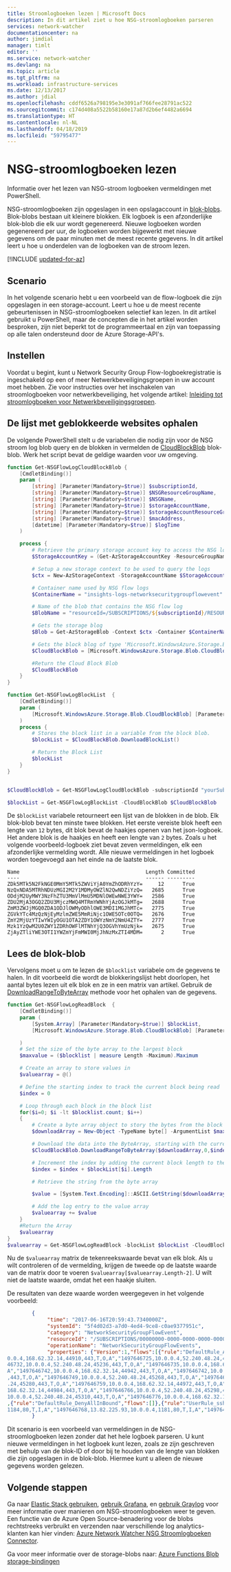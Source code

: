 ```yaml
---
title: Stroomlogboeken lezen | Microsoft Docs
description: In dit artikel ziet u hoe NSG-stroomlogboeken parseren
services: network-watcher
documentationcenter: na
author: jimdial
manager: timlt
editor: ''
ms.service: network-watcher
ms.devlang: na
ms.topic: article
ms.tgt_pltfrm: na
ms.workload: infrastructure-services
ms.date: 12/13/2017
ms.author: jdial
ms.openlocfilehash: cddf6526a798195e3e3091af766fee28791ac522
ms.sourcegitcommit: c174d408a5522b58160e17a87d2b6ef4482a6694
ms.translationtype: HT
ms.contentlocale: nl-NL
ms.lasthandoff: 04/18/2019
ms.locfileid: "59795477"
---
```

# <a name="read-nsg-flow-logs"></a>NSG-stroomlogboeken lezen

Informatie over het lezen van NSG-stroom logboeken vermeldingen met PowerShell.

NSG-stroomlogboeken zijn opgeslagen in een opslagaccount in [blok-blobs](https://docs.microsoft.com/rest/api/storageservices/understanding-block-blobs--append-blobs--and-page-blobs). Blok-blobs bestaan uit kleinere blokken. Elk logboek is een afzonderlijke blok-blob die elk uur wordt gegenereerd. Nieuwe logboeken worden gegenereerd per uur, de logboeken worden bijgewerkt met nieuwe gegevens om de paar minuten met de meest recente gegevens. In dit artikel leert u hoe u onderdelen van de logboeken van de stroom lezen.


[!INCLUDE [updated-for-az](../../includes/updated-for-az.md)]

## <a name="scenario"></a>Scenario

In het volgende scenario hebt u een voorbeeld van de flow-logboek die zijn opgeslagen in een storage-account. Leert u hoe u de meest recente gebeurtenissen in NSG-stroomlogboeken selectief kan lezen. In dit artikel gebruikt u PowerShell, maar de concepten die in het artikel worden besproken, zijn niet beperkt tot de programmeertaal en zijn van toepassing op alle talen ondersteund door de Azure Storage-API's.

## <a name="setup"></a>Instellen

Voordat u begint, kunt u Network Security Group Flow-logboekregistratie is ingeschakeld op een of meer Netwerkbeveiligingsgroepen in uw account moet hebben. Zie voor instructies over het inschakelen van stroomlogboeken voor netwerkbeveiliging, het volgende artikel: [Inleiding tot stroomlogboeken voor Netwerkbeveiligingsgroepen](network-watcher-nsg-flow-logging-overview.md).

## <a name="retrieve-the-block-list"></a>De lijst met geblokkeerde websites ophalen

De volgende PowerShell stelt u de variabelen die nodig zijn voor de NSG stroom log blob query en de blokken in vermelden de [CloudBlockBlob](https://docs.microsoft.com/dotnet/api/microsoft.windowsazure.storage.blob.cloudblockblob?view=azurestorage-8.1.3) blok-blob. Werk het script bevat de geldige waarden voor uw omgeving.

```powershell
function Get-NSGFlowLogCloudBlockBlob {
    [CmdletBinding()]
    param (
        [string] [Parameter(Mandatory=$true)] $subscriptionId,
        [string] [Parameter(Mandatory=$true)] $NSGResourceGroupName,
        [string] [Parameter(Mandatory=$true)] $NSGName,
        [string] [Parameter(Mandatory=$true)] $storageAccountName,
        [string] [Parameter(Mandatory=$true)] $storageAccountResourceGroup,
        [string] [Parameter(Mandatory=$true)] $macAddress,
        [datetime] [Parameter(Mandatory=$true)] $logTime
    )

    process {
        # Retrieve the primary storage account key to access the NSG logs
        $StorageAccountKey = (Get-AzStorageAccountKey -ResourceGroupName $storageAccountResourceGroup -Name $storageAccountName).Value[0]

        # Setup a new storage context to be used to query the logs
        $ctx = New-AzStorageContext -StorageAccountName $StorageAccountName -StorageAccountKey $StorageAccountKey

        # Container name used by NSG flow logs
        $ContainerName = "insights-logs-networksecuritygroupflowevent"

        # Name of the blob that contains the NSG flow log
        $BlobName = "resourceId=/SUBSCRIPTIONS/${subscriptionId}/RESOURCEGROUPS/${NSGResourceGroupName}/PROVIDERS/MICROSOFT.NETWORK/NETWORKSECURITYGROUPS/${NSGName}/y=$($logTime.Year)/m=$(($logTime).ToString("MM"))/d=$(($logTime).ToString("dd"))/h=$(($logTime).ToString("HH"))/m=00/macAddress=$($macAddress)/PT1H.json"

        # Gets the storage blog
        $Blob = Get-AzStorageBlob -Context $ctx -Container $ContainerName -Blob $BlobName

        # Gets the block blog of type 'Microsoft.WindowsAzure.Storage.Blob.CloudBlob' from the storage blob
        $CloudBlockBlob = [Microsoft.WindowsAzure.Storage.Blob.CloudBlockBlob] $Blob.ICloudBlob

        #Return the Cloud Block Blob
        $CloudBlockBlob
    }
}

function Get-NSGFlowLogBlockList  {
    [CmdletBinding()]
    param (
        [Microsoft.WindowsAzure.Storage.Blob.CloudBlockBlob] [Parameter(Mandatory=$true)] $CloudBlockBlob
    )
    process {
        # Stores the block list in a variable from the block blob.
        $blockList = $CloudBlockBlob.DownloadBlockList()

        # Return the Block List
        $blockList
    }
}


$CloudBlockBlob = Get-NSGFlowLogCloudBlockBlob -subscriptionId "yourSubscriptionId" -NSGResourceGroupName "FLOWLOGSVALIDATIONWESTCENTRALUS" -NSGName "V2VALIDATIONVM-NSG" -storageAccountName "yourStorageAccountName" -storageAccountResourceGroup "ml-rg" -macAddress "000D3AF87856" -logTime "11/11/2018 03:00" 

$blockList = Get-NSGFlowLogBlockList -CloudBlockBlob $CloudBlockBlob
```

De `$blockList` variabele retourneert een lijst van de blokken in de blob. Elk blok-blob bevat ten minste twee blokken.  Het eerste vereiste blok heeft een lengte van `12` bytes, dit blok bevat de haakjes openen van het json-logboek. Het andere blok is de haakjes en heeft een lengte van `2` bytes.  Zoals u het volgende voorbeeld-logboek ziet bevat zeven vermeldingen, elk een afzonderlijke vermelding wordt. Alle nieuwe vermeldingen in het logboek worden toegevoegd aan het einde na de laatste blok.

```
Name                                         Length Committed
----                                         ------ ---------
ZDk5MTk5N2FkNGE0MmY5MTk5ZWViYjA0YmZhODRhYzY=     12      True
NzQxNDA5MTRhNDUzMGI2M2Y1MDMyOWZlN2QwNDZiYzQ=   2685      True
ODdjM2UyMWY3NzFhZTU3MmVlMmU5MDNlOWEwNWE3YWY=   2586      True
ZDU2MjA3OGQ2ZDU3MjczMWQ4MTRmYWNhYjAzOGJkMTg=   2688      True
ZmM3ZWJjMGQ0ZDA1ODJlOWMyODhlOWE3MDI1MGJhMTc=   2775      True
ZGVkYTc4MzQzNjEyMzlmZWE5MmRiNjc1OWE5OTc0OTQ=   2676      True
ZmY2MjUzYTIwYWIyOGU1OTA2ZDY1OWYzNmY2NmU4ZTY=   2777      True
Mzk1YzQwM2U0ZWY1ZDRhOWFlMTNhYjQ3OGVhYmUzNjk=   2675      True
ZjAyZTliYWE3OTI1YWZmYjFmMWI0MjJhNzMxZTI4MDM=      2      True
```

## <a name="read-the-block-blob"></a>Lees de blok-blob

Vervolgens moet u om te lezen de `$blocklist` variabele om de gegevens te halen. In dit voorbeeld die wordt de blokkeringslijst hebt doorlopen, het aantal bytes lezen uit elk blok en ze in een matrix van artikel. Gebruik de [DownloadRangeToByteArray](/dotnet/api/microsoft.windowsazure.storage.blob.cloudblob.downloadrangetobytearray?view=azurestorage-8.1.3#Microsoft_WindowsAzure_Storage_Blob_CloudBlob_DownloadRangeToByteArray_System_Byte___System_Int32_System_Nullable_System_Int64__System_Nullable_System_Int64__Microsoft_WindowsAzure_Storage_AccessCondition_Microsoft_WindowsAzure_Storage_Blob_BlobRequestOptions_Microsoft_WindowsAzure_Storage_OperationContext_) methode voor het ophalen van de gegevens.

```powershell
function Get-NSGFlowLogReadBlock  {
    [CmdletBinding()]
    param (
        [System.Array] [Parameter(Mandatory=$true)] $blockList,
        [Microsoft.WindowsAzure.Storage.Blob.CloudBlockBlob] [Parameter(Mandatory=$true)] $CloudBlockBlob

    )
    # Set the size of the byte array to the largest block
    $maxvalue = ($blocklist | measure Length -Maximum).Maximum

    # Create an array to store values in
    $valuearray = @()

    # Define the starting index to track the current block being read
    $index = 0

    # Loop through each block in the block list
    for($i=0; $i -lt $blocklist.count; $i++)
    {
        # Create a byte array object to story the bytes from the block
        $downloadArray = New-Object -TypeName byte[] -ArgumentList $maxvalue

        # Download the data into the ByteArray, starting with the current index, for the number of bytes in the current block. Index is increased by 3 when reading to remove preceding comma.
        $CloudBlockBlob.DownloadRangeToByteArray($downloadArray,0,$index, $($blockList[$i].Length-1)) | Out-Null

        # Increment the index by adding the current block length to the previous index
        $index = $index + $blockList[$i].Length

        # Retrieve the string from the byte array

        $value = [System.Text.Encoding]::ASCII.GetString($downloadArray)

        # Add the log entry to the value array
        $valuearray += $value
    }
    #Return the Array
    $valuearray
}
$valuearray = Get-NSGFlowLogReadBlock -blockList $blockList -CloudBlockBlob $CloudBlockBlob
```

Nu de `$valuearray` matrix de tekenreekswaarde bevat van elk blok. Als u wilt controleren of de vermelding, krijgen de tweede op de laatste waarde van de matrix door te voeren `$valuearray[$valuearray.Length-2]`. U wilt niet de laatste waarde, omdat het een haakje sluiten.

De resultaten van deze waarde worden weergegeven in het volgende voorbeeld:

```json
        {
             "time": "2017-06-16T20:59:43.7340000Z",
             "systemId": "5f4d02d3-a7d0-4ed4-9ce8-c0ae9377951c",
             "category": "NetworkSecurityGroupFlowEvent",
             "resourceId": "/SUBSCRIPTIONS/00000000-0000-0000-0000-000000000000/RESOURCEGROUPS/CONTOSORG/PROVIDERS/MICROSOFT.NETWORK/NETWORKSECURITYGROUPS/CONTOSONSG",
             "operationName": "NetworkSecurityGroupFlowEvents",
             "properties": {"Version":1,"flows":[{"rule":"DefaultRule_AllowInternetOutBound","flows":[{"mac":"000D3A18077E","flowTuples":["1497646722,10.0.0.4,168.62.32.14,44904,443,T,O,A","1497646722,10.0.0.4,52.240.48.24,45218,443,T,O,A","1497646725,10.
0.0.4,168.62.32.14,44910,443,T,O,A","1497646725,10.0.0.4,52.240.48.24,45224,443,T,O,A","1497646728,10.0.0.4,168.62.32.14,44916,443,T,O,A","1497646728,10.0.0.4,52.240.48.24,45230,443,T,O,A","1497646732,10.0.0.4,168.62.32.14,44922,443,T,O,A","14976
46732,10.0.0.4,52.240.48.24,45236,443,T,O,A","1497646735,10.0.0.4,168.62.32.14,44928,443,T,O,A","1497646735,10.0.0.4,52.240.48.24,45242,443,T,O,A","1497646738,10.0.0.4,168.62.32.14,44934,443,T,O,A","1497646738,10.0.0.4,52.240.48.24,45248,443,T,O,
A","1497646742,10.0.0.4,168.62.32.14,44942,443,T,O,A","1497646742,10.0.0.4,52.240.48.24,45256,443,T,O,A","1497646745,10.0.0.4,168.62.32.14,44948,443,T,O,A","1497646745,10.0.0.4,52.240.48.24,45262,443,T,O,A","1497646749,10.0.0.4,168.62.32.14,44954
,443,T,O,A","1497646749,10.0.0.4,52.240.48.24,45268,443,T,O,A","1497646753,10.0.0.4,168.62.32.14,44960,443,T,O,A","1497646753,10.0.0.4,52.240.48.24,45274,443,T,O,A","1497646756,10.0.0.4,168.62.32.14,44966,443,T,O,A","1497646756,10.0.0.4,52.240.48
.24,45280,443,T,O,A","1497646759,10.0.0.4,168.62.32.14,44972,443,T,O,A","1497646759,10.0.0.4,52.240.48.24,45286,443,T,O,A","1497646763,10.0.0.4,168.62.32.14,44978,443,T,O,A","1497646763,10.0.0.4,52.240.48.24,45292,443,T,O,A","1497646766,10.0.0.4,
168.62.32.14,44984,443,T,O,A","1497646766,10.0.0.4,52.240.48.24,45298,443,T,O,A","1497646769,10.0.0.4,168.62.32.14,44990,443,T,O,A","1497646769,10.0.0.4,52.240.48.24,45304,443,T,O,A","1497646773,10.0.0.4,168.62.32.14,44996,443,T,O,A","1497646773,
10.0.0.4,52.240.48.24,45310,443,T,O,A","1497646776,10.0.0.4,168.62.32.14,45002,443,T,O,A","1497646776,10.0.0.4,52.240.48.24,45316,443,T,O,A","1497646779,10.0.0.4,168.62.32.14,45008,443,T,O,A","1497646779,10.0.0.4,52.240.48.24,45322,443,T,O,A"]}]}
,{"rule":"DefaultRule_DenyAllInBound","flows":[]},{"rule":"UserRule_ssh-rule","flows":[]},{"rule":"UserRule_web-rule","flows":[{"mac":"000D3A18077E","flowTuples":["1497646738,13.82.225.93,10.0.0.4,1180,80,T,I,A","1497646750,13.82.225.93,10.0.0.4,
1184,80,T,I,A","1497646768,13.82.225.93,10.0.0.4,1181,80,T,I,A","1497646780,13.82.225.93,10.0.0.4,1336,80,T,I,A"]}]}]}
        }
```

Dit scenario is een voorbeeld van vermeldingen in de NSG-stroomlogboeken lezen zonder dat het hele logboek parseren. U kunt nieuwe vermeldingen in het logboek kunt lezen, zoals ze zijn geschreven met behulp van de blok-ID of door bij te houden van de lengte van blokken die zijn opgeslagen in de blok-blob. Hiermee kunt u alleen de nieuwe gegevens worden gelezen.

## <a name="next-steps"></a>Volgende stappen

Ga naar [Elastic Stack gebruiken](network-watcher-visualize-nsg-flow-logs-open-source-tools.md), [gebruik Grafana](network-watcher-nsg-grafana.md), en [gebruik Graylog](network-watcher-analyze-nsg-flow-logs-graylog.md) voor meer informatie over manieren om NSG-stroomlogboeken weer te geven. Een functie van de Azure Open Source-benadering voor de blobs rechtstreeks verbruikt en verzenden naar verschillende log analytics-klanten kan hier vinden: [Azure Network Watcher NSG Stroomlogboeken Connector](https://github.com/Microsoft/AzureNetworkWatcherNSGFlowLogsConnector).

Ga voor meer informatie over de storage-blobs naar: [Azure Functions Blob storage-bindingen](../azure-functions/functions-bindings-storage-blob.md)
